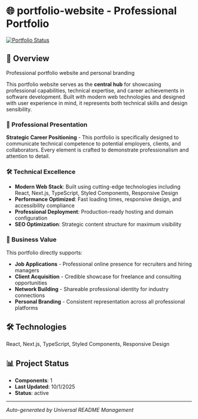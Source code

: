 # 🌐 portfolio-website - Professional Portfolio

[![Portfolio Status](https://img.shields.io/badge/Portfolio-Live-success)](https://github.com/DevPersonalHub/portfolio-website)

## 🚀 Overview

Professional portfolio website and personal branding

This portfolio website serves as the **central hub** for showcasing professional capabilities, technical expertise, and career achievements in software development. Built with modern web technologies and designed with user experience in mind, it represents both technical skills and design sensibility.

### 🎯 Professional Presentation
**Strategic Career Positioning** - This portfolio is specifically designed to communicate technical competence to potential employers, clients, and collaborators. Every element is crafted to demonstrate professionalism and attention to detail.

### 🛠️ Technical Excellence
- **Modern Web Stack**: Built using cutting-edge technologies including React, Next.js, TypeScript, Styled Components, Responsive Design
- **Performance Optimized**: Fast loading times, responsive design, and accessibility compliance
- **Professional Deployment**: Production-ready hosting and domain configuration
- **SEO Optimization**: Strategic content structure for maximum visibility

### 💼 Business Value
This portfolio directly supports:
- **Job Applications** - Professional online presence for recruiters and hiring managers
- **Client Acquisition** - Credible showcase for freelance and consulting opportunities
- **Network Building** - Shareable professional identity for industry connections
- **Personal Branding** - Consistent representation across all professional platforms

## 🛠️ Technologies
React, Next.js, TypeScript, Styled Components, Responsive Design

## 📊 Project Status
- **Components**: 1
- **Last Updated**: 10/1/2025
- **Status**: active

---

*Auto-generated by Universal README Management*